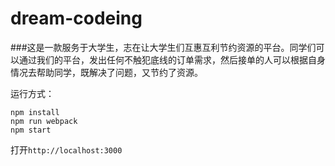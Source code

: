 # dream-codeing

###这是一款服务于大学生，志在让大学生们互惠互利节约资源的平台。同学们可以通过我们的平台，发出任何不触犯底线的订单需求，然后接单的人可以根据自身情况去帮助同学，既解决了问题，又节约了资源。

运行方式：
```
npm install
npm run webpack
npm start
```
打开```http://localhost:3000```
